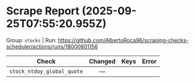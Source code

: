 # Scrape Report (2025-09-25T07:55:20.955Z)

Group: `stocks`  |  Run: https://github.com/AlbertoRoca96/scraping-checks-scheduler/actions/runs/18000801156

| Check | Changed | Keys | Error |
|---|:---:|:--|:--|
| `stock_ntdoy_global_quote` | — |  |  |
